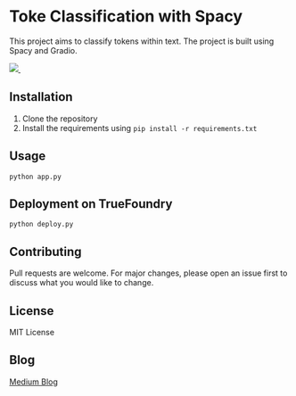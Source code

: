 # Toke Classification with Spacy

This project aims to classify tokens within text. The project is built using Spacy and Gradio.

<p align='left'>
  
  <a href="https://colab.research.google.com/drive/1IBlQD6GqzApa5dj453wKz1WH907-2Xva?usp=sharing">
    <img src="https://img.shields.io/badge/Colab-F9AB00?style=for-the-badge&logo=googlecolab&color=525252" />
  </a>&nbsp;&nbsp;
</p>

## Installation

1. Clone the repository
2. Install the requirements using `pip install -r requirements.txt`

## Usage

```python app.py```

## Deployment on TrueFoundry

```python deploy.py```

## Contributing

Pull requests are welcome. For major changes, please open an issue first to discuss what you would like to change.

## License

MIT License

## Blog

[Medium Blog]()
